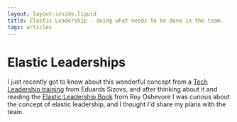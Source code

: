 ```yaml
---
layout: layout-inside.liquid
title: Elastic Leadership - doing what needs to be done in the team.
tags: articles
---
```


# Elastic Leaderships

I just recently got to know about this wonderful concept from a [Tech Leadership training](principal.dev) from Eduards Sizovs,
and after thinking about it and reading the [Elastic Leadership Book](https://www.elasticleadership.com/) from Roy Oshevore
I was curious about the concept of elastic leadership, and I thought I'd share my plans with the team.


